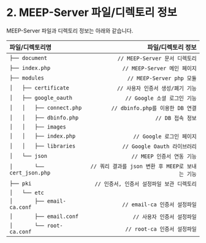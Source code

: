 # 2. MEEP-Server 파일/디렉토리 정보

MEEP-Server 파일과 디렉토리 정보는 아래와 같습니다.

| 파일/디렉토리명 | 파일/디렉토리 정보 |
| :------ | ------: |
| `├── document` |   `// MEEP-Server 문서 디렉토리` |
| `├── index.php` | `// MEEP-Server 메인 페이지` |
| `├── modules` | `// MEEP-Server php 모듈` |
| `│   ├── certificate` | `// 사용자 인증서 생성/폐기 기능` |
| `│   ├── google_oauth` | `// Google 소셜 로그인 기능` |
| `│   │   ├── connect.php` | `// dbinfo.php를 이용한 DB 연결` |
| `│   │   ├── dbinfo.php` | `// DB 접속 정보`  |
| `│   │   ├── images`
| `│   │   ├── index.php` | `// Google 로그인 페이지`  |
| `│   │   ├── libraries` | `// Google Oauth 라이브러리`  |
| `│   └── json` | `// MEEP 인증서 연동 기능`  |
| `│       └── cert_json.php` | `// 쿼리 결과를 json 변환 후 MEEP로 보내는 기능`|
| `├── pki` | `// 인증서, 인증서 설정파일 보관 디렉토리` |
| `│   └── etc` |
| `│       ├── email-ca.conf` | `// email-ca 인증서 설정파일`|
| `│       ├── email.conf` | `// 사용자 인증서 설정파일` |
| `│       └── root-ca.conf` | `// root-ca 인증서 설정파일` |